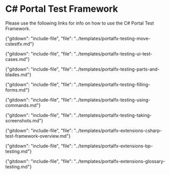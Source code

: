 
#  C# Portal Test Framework

Please use the following links for info on how to use the C# Portal Test Framework.

  {"gitdown": "include-file", "file": "../templates/portalfx-testing-move-cstestfx.md"}

  {"gitdown": "include-file", "file": "../templates/portalfx-testing-ui-test-cases.md"}

  {"gitdown": "include-file", "file": "../templates/portalfx-testing-parts-and-blades.md"}

  {"gitdown": "include-file", "file": "../templates/portalfx-testing-filling-forms.md"}

  {"gitdown": "include-file", "file": "../templates/portalfx-testing-using-commands.md"}

{"gitdown": "include-file", "file": "../templates/portalfx-testing-taking-screenshots.md"}

{"gitdown": "include-file", "file": "../templates/portalfx-extensions-csharp-test-framework-overview.md"}

{"gitdown": "include-file", "file": "../templates/portalfx-extensions-bp-testing.md"}

{"gitdown": "include-file", "file": "../templates/portalfx-extensions-glossary-testing.md"}